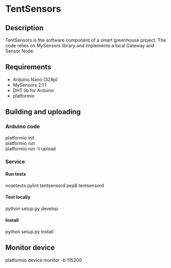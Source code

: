 # TentSensors

## Description

TentSensors is the software component of a smart greenhouse
project. The code relies on MySensors library and implements a local
Gateway and Sensor Node.

## Requirements

* Arduino Nano (328p)
* MySensors 2.1.1
* DHT lib for Arduino
* platformio

## Building and uploading

### Arduino code
  platformio init  
  platformio run  
  platformio run -t upload

### Service

#### Run tests
  nosetests
  pylint tentsensord
  pep8 tentsensord

#### Test locally
  python setup.py develop

#### Install
  python setup.py install

## Monitor device

  platformio device monitor -b 115200
